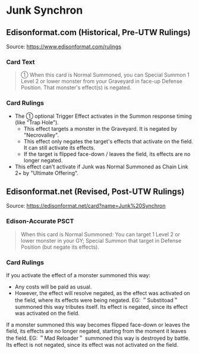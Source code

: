 # Junk Synchron

## Edisonformat.com (Historical, Pre-UTW Rulings)

Source: https://www.edisonformat.com/rulings

### Card Text

> ① When this card is Normal Summoned, you can Special Summon 1 Level 2 or lower monster from your Graveyard in face-up Defense Position. That monster's effect(s) is negated.

### Card Rulings

*   The ① optional Trigger Effect activates in the Summon response timing (like "Trap Hole").
    *   This effect targets a monster in the Graveyard. It is negated by "Necrovalley".
    *   This effect only negates the target's effects that activate on the field. It can still activate its effects.
    *   If the target is flipped face-down / leaves the field, its effects are no longer negated.
*   This effect can't activate if Junk was Normal Summoned as Chain Link 2+ by "Ultimate Offering".

## Edisonformat.net (Revised, Post-UTW Rulings)

Source: https://edisonformat.net/card?name=Junk%20Synchron

### Edison-Accurate PSCT

> When this card is Normal Summoned: You can target 1 Level 2 or lower monster in your GY; Special Summon that target in Defense Position (but negate its effects).

### Card Rulings

If you activate the effect of a monster summoned this way:
*   Any costs will be paid as usual.
*   However, the effect will resolve negated, as the effect was activated on the field, where its effects were being negated.
EG: ＂Substitoad＂ summoned this way tributes itself. Its effect is negated, since its effect was activated on the field.

If a monster summoned this way becomes flipped face-down or leaves the field, its effects are no longer negated, starting from the moment it leaves the field.
EG: ＂Mad Reloader＂ summoned this way is destroyed by battle. Its effect is not negated, since its effect was not activated on the field.
            